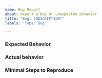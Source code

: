 ```yaml
---
name: Bug Report
about: Report a bug or unexpected behavior
title: "Bug: [DESCRIPTION]"
labels: 'Type: Bug'

---
```


### Expected Behavior

<!-- Please describe what should have happened -->

### Actual behavior

<!-- Please describe what actually happened -->

### Minimal Steps to Reproduce

<!-- Please describe how we can reproduce this bug -->
